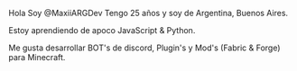 Hola Soy @MaxiiARGDev
Tengo 25 años y soy de Argentina, Buenos Aires.

Estoy aprendiendo de apoco JavaScript & Python.

Me gusta desarrollar BOT's de discord, Plugin's y Mod's (Fabric & Forge) para Minecraft.



